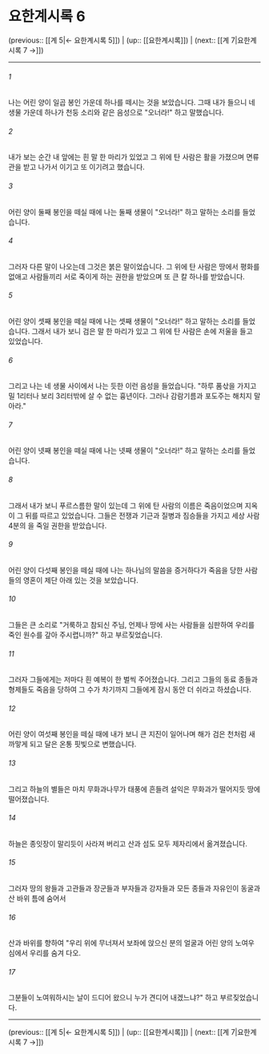 # 요한계시록 6

(previous:: [[계 5|← 요한계시록 5]]) | (up:: [[요한계시록]]) | (next:: [[계 7|요한계시록 7 →]])

***




###### 1 

나는 어린 양이 일곱 봉인 가운데 하나를 떼시는 것을 보았습니다. 그때 내가 들으니 네 생물 가운데 하나가 천둥 소리와 같은 음성으로 "오너라!" 하고 말했습니다. 



###### 2 

내가 보는 순간 내 앞에는 흰 말 한 마리가 있었고 그 위에 탄 사람은 활을 가졌으며 면류관을 받고 나가서 이기고 또 이기려고 했습니다. 



###### 3 

어린 양이 둘째 봉인을 떼실 때에 나는 둘째 생물이 "오너라!" 하고 말하는 소리를 들었습니다. 



###### 4 

그러자 다른 말이 나오는데 그것은 붉은 말이었습니다. 그 위에 탄 사람은 땅에서 평화를 없애고 사람들끼리 서로 죽이게 하는 권한을 받았으며 또 큰 칼 하나를 받았습니다. 



###### 5 

어린 양이 셋째 봉인을 떼실 때에 나는 셋째 생물이 "오너라!" 하고 말하는 소리를 들었습니다. 그래서 내가 보니 검은 말 한 마리가 있고 그 위에 탄 사람은 손에 저울을 들고 있었습니다. 



###### 6 

그리고 나는 네 생물 사이에서 나는 듯한 이런 음성을 들었습니다. "하루 품삯을 가지고 밀 1리터나 보리 3리터밖에 살 수 없는 흉년이다. 그러나 감람기름과 포도주는 해치지 말아라." 



###### 7 

어린 양이 넷째 봉인을 떼실 때에 나는 넷째 생물이 "오너라!" 하고 말하는 소리를 들었습니다. 



###### 8 

그래서 내가 보니 푸르스름한 말이 있는데 그 위에 탄 사람의 이름은 죽음이었으며 지옥이 그 뒤를 따르고 있었습니다. 그들은 전쟁과 기근과 질병과 짐승들을 가지고 세상 사람 4분의 을 죽일 권한을 받았습니다. 



###### 9 

어린 양이 다섯째 봉인을 떼실 때에 나는 하나님의 말씀을 증거하다가 죽음을 당한 사람들의 영혼이 제단 아래 있는 것을 보았습니다. 



###### 10 

그들은 큰 소리로 "거룩하고 참되신 주님, 언제나 땅에 사는 사람들을 심판하여 우리를 죽인 원수를 갚아 주시렵니까?" 하고 부르짖었습니다. 



###### 11 

그러자 그들에게는 저마다 흰 예복이 한 벌씩 주어졌습니다. 그리고 그들의 동료 종들과 형제들도 죽음을 당하여 그 수가 차기까지 그들에게 잠시 동안 더 쉬라고 하셨습니다. 



###### 12 

어린 양이 여섯째 봉인을 떼실 때에 내가 보니 큰 지진이 일어나며 해가 검은 천처럼 새까맣게 되고 달은 온통 핏빛으로 변했습니다. 



###### 13 

그리고 하늘의 별들은 마치 무화과나무가 태풍에 흔들려 설익은 무화과가 떨어지듯 땅에 떨어졌습니다. 



###### 14 

하늘은 종잇장이 말리듯이 사라져 버리고 산과 섬도 모두 제자리에서 옮겨졌습니다. 



###### 15 

그러자 땅의 왕들과 고관들과 장군들과 부자들과 강자들과 모든 종들과 자유인이 동굴과 산 바위 틈에 숨어서 



###### 16 

산과 바위를 향하여 "우리 위에 무너져서 보좌에 앉으신 분의 얼굴과 어린 양의 노여우심에서 우리를 숨겨 다오. 



###### 17 

그분들이 노여워하시는 날이 드디어 왔으니 누가 견디어 내겠느냐?" 하고 부르짖었습니다.

***

(previous:: [[계 5|← 요한계시록 5]]) | (up:: [[요한계시록]]) | (next:: [[계 7|요한계시록 7 →]])
